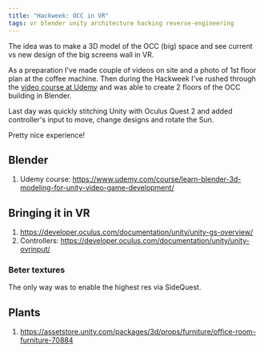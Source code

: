 ```yaml
---
title: "Hackweek: OCC in VR"
tags: vr blender unity architecture hacking reverse-engineering
---
```


The idea was to make a 3D model of the OCC (big) space and see current vs new design of the big screens wall in VR.

As a preparation I've made couple of videos on site and a photo of 1st floor plan at the coffee machine. Then during the
Hackweek I've rushed through the [video course at Udemy](https://www.udemy.com/course/learn-blender-3d-modeling-for-unity-video-game-development/)
and was able to create 2 floors of the OCC building in Blender.

Last day was quickly stitching Unity with Oculus Quest 2 and added controller's input to move, change designs and rotate the Sun.

Pretty nice experience!

## Blender

1. Udemy course: https://www.udemy.com/course/learn-blender-3d-modeling-for-unity-video-game-development/

## Bringing it in VR

1. https://developer.oculus.com/documentation/unity/unity-gs-overview/
2. Controllers: https://developer.oculus.com/documentation/unity/unity-ovrinput/

### Beter textures

The only way was to enable the highest res via SideQuest.

## Plants

1. https://assetstore.unity.com/packages/3d/props/furniture/office-room-furniture-70884
